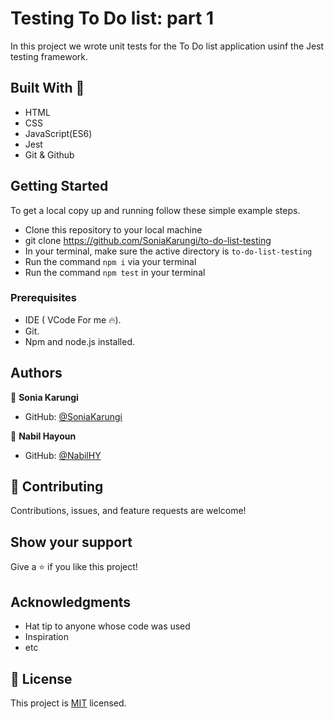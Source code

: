 # Testing To Do list: part 1

In this project we wrote unit tests for the To Do list application usinf the Jest testing framework.

## Built With 🔨

- HTML
- CSS
- JavaScript(ES6)
- Jest
- Git & Github

## Getting Started

To get a local copy up and running follow these simple example steps.

- Clone this repository to your local machine
- git clone https://github.com/SoniaKarungi/to-do-list-testing
- In your terminal, make sure the active directory is `to-do-list-testing`
- Run the command `npm i` via your terminal
- Run the command `npm test` in your terminal

### Prerequisites

- IDE (  VCode For me 🔥).
- Git.
- Npm and node.js installed.

## Authors

👤 **Sonia Karungi**

- GitHub: [@SoniaKarungi](https://github.com/SoniaKarungi)

👤 **Nabil Hayoun**

- GitHub: [@NabilHY](https://github.com/NabilHY)

## 🤝 Contributing

Contributions, issues, and feature requests are welcome!

## Show your support

Give a ⭐️ if you like this project!

## Acknowledgments

- Hat tip to anyone whose code was used
- Inspiration
- etc

## 📝 License

This project is [MIT](./MIT.md) licensed.
